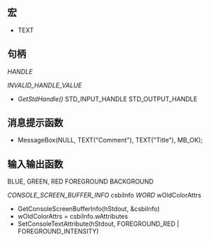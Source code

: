 ## 宏

- TEXT

## 句柄

*HANDLE*

*INVALID_HANDLE_VALUE*

- *GetStdHandle()* STD_INPUT_HANDLE STD_OUTPUT_HANDLE

## 消息提示函数

- MessageBox(NULL, TEXT("Comment"), TEXT("Title"), MB_OK);

## 输入输出函数

BLUE, GREEN, RED
FOREGROUND BACKGROUND

*CONSOLE_SCREEN_BUFFER_INFO* csbiInfo
*WORD* wOldColorAttrs

- GetConsoleScreenBufferInfo(hStdout, &csbiInfo)
- wOldColorAttrs = csbiInfo.wAttributes
- SetConsoleTextAttribute(hStdout, FOREGROUND_RED | FOREGROUND_INTENSITY)